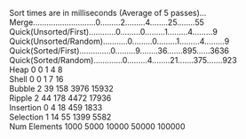 Sort times are in milliseconds (Average of 5 passes)...<br>
Merge............................0.........2.........4........25........55<br>
Quick(Unsorted/First)............0.........0.........1.........4.........9<br>
Quick(Unsorted/Random)...........0.........0.........1.........4.........9<br>
Quick(Sorted/First)..............0.........9........36.......895......3636<br>
Quick(Sorted/Random).............0.........4........21.......375.......923<br>
Heap                             0         0         1         4         8<br>
Shell                            0         0         1         7        16<br>
Bubble                           2        39       158      3976     15932<br>
Ripple                           2        44       178      4472     17936<br>
Insertion                        0         4        18       459      1833<br>
Selection                        1        14        55      1399      5582<br>
Num Elements                  1000      5000     10000     50000    100000<br>
